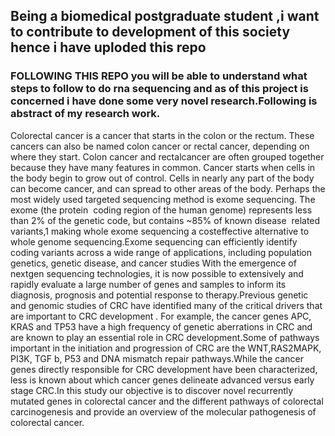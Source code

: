 ## Being a biomedical postgraduate student ,i want to contribute to development of this society hence i have uploded this repo
### FOLLOWING THIS REPO you will be able to understand what steps to follow to do rna sequencing and as of this project is concerned i have done some very novel research.Following is abstract of my research work.

Colorectal cancer is a cancer that starts in the colon or the rectum. These cancers can also be named colon cancer or rectal cancer, depending on where they start. Colon cancer and rectalcancer are often grouped together because they have many features in common. Cancer starts when cells in the body begin to grow out of control. Cells in nearly any part of the body can become cancer, and can spread to other areas of the body. Perhaps the most widely used targeted sequencing method is exome sequencing. The exome (the protein ​ coding region of the human genome) represents less than 2% of the genetic code, but contains ~85% of known disease ​ related variants,1 making whole​ exome sequencing a cost​ effective alternative to whole
genome sequencing.Exome sequencing can efficiently identify coding variants across a wide range of applications, including population genetics, genetic disease, and cancer studies With the emergence of nextgen sequencing technologies, it is now possible to extensively and rapidly evaluate a large number of genes and samples to inform its diagnosis, prognosis and potential response to therapy.Previous genetic and genomic studies of CRC have identified many of the critical drivers that are important to CRC development . For example, the cancer genes APC, KRAS and TP53 have a high frequency of genetic aberrations in CRC and are known to play an essential role in CRC development.Some of pathways important in the initiation and progression of CRC are the WNT,RAS2MAPK, PI3K, TGF​ b, P53 and DNA mismatch repair pathways.While the cancer genes directly responsible for CRC development have been characterized, less is known about which cancer genes delineate advanced versus early stage CRC.In this study our objective is to discover novel recurrently mutated genes in colorectal cancer and the different pathways of colorectal carcinogenesis and provide an overview of the molecular pathogenesis of colorectal cancer.
